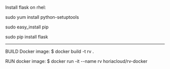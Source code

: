 
Install flask on rhel:

sudo yum install python-setuptools

sudo easy_install pip

sudo pip install flask


------------------------------------------------
BUILD Docker image:
$ docker build -t rv .


RUN docker image:
$ docker run -it --name rv horiacloud/rv-docker
